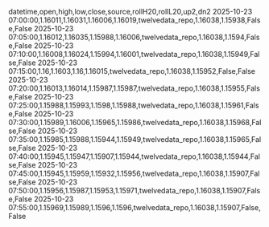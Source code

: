 datetime,open,high,low,close,source,rollH20,rollL20,up2,dn2
2025-10-23 07:00:00,1.16011,1.16031,1.16006,1.16019,twelvedata_repo,1.16038,1.15938,False,False
2025-10-23 07:05:00,1.16012,1.16035,1.15988,1.16006,twelvedata_repo,1.16038,1.1594,False,False
2025-10-23 07:10:00,1.16008,1.16024,1.15994,1.16001,twelvedata_repo,1.16038,1.15949,False,False
2025-10-23 07:15:00,1.16,1.1603,1.16,1.16015,twelvedata_repo,1.16038,1.15952,False,False
2025-10-23 07:20:00,1.16013,1.16014,1.15987,1.15987,twelvedata_repo,1.16038,1.15955,False,False
2025-10-23 07:25:00,1.15988,1.15993,1.1598,1.15988,twelvedata_repo,1.16038,1.15961,False,False
2025-10-23 07:30:00,1.15989,1.16006,1.15965,1.15986,twelvedata_repo,1.16038,1.15968,False,False
2025-10-23 07:35:00,1.15985,1.15988,1.15944,1.15949,twelvedata_repo,1.16038,1.15965,False,False
2025-10-23 07:40:00,1.15945,1.15947,1.15907,1.15944,twelvedata_repo,1.16038,1.15944,False,False
2025-10-23 07:45:00,1.15945,1.15959,1.15932,1.15956,twelvedata_repo,1.16038,1.15907,False,False
2025-10-23 07:50:00,1.15956,1.15987,1.15953,1.15971,twelvedata_repo,1.16038,1.15907,False,False
2025-10-23 07:55:00,1.15969,1.15989,1.1596,1.1596,twelvedata_repo,1.16038,1.15907,False,False
